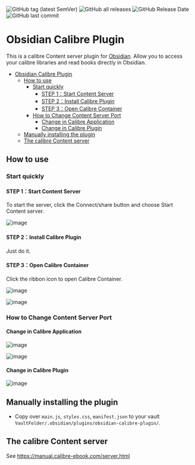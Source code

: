 ![GitHub tag (latest SemVer)](https://img.shields.io/github/v/tag/caronchen/obsidian-calibre-plugin) ![GitHub all releases](https://img.shields.io/github/downloads/caronchen/obsidian-calibre-plugin/total) ![GitHub Release Date](https://img.shields.io/github/release-date/caronchen/obsidian-calibre-plugin) ![GitHub last commit](https://img.shields.io/github/last-commit/caronchen/obsidian-calibre-plugin)

# Obsidian Calibre Plugin

This is a calibre Content server plugin for [Obsidian](https://obsidian.md). Allow you to access your calibre libraries and read books directly in Obsidian.

- [Obsidian Calibre Plugin](#obsidian-calibre-plugin)
	- [How to use](#how-to-use)
		- [Start quickly](#start-quickly)
			- [STEP 1：Start Content Server](#step-1start-content-server)
			- [STEP 2：Install Calibre Plugin](#step-2install-calibre-plugin)
			- [STEP 3：Open Calibre Container](#step-3open-calibre-container)
		- [How to Change Content Server Port](#how-to-change-content-server-port)
			- [Change in Calibre Application](#change-in-calibre-application)
			- [Change in Calibre Plugin](#change-in-calibre-plugin)
	- [Manually installing the plugin](#manually-installing-the-plugin)
	- [The calibre Content server](#the-calibre-content-server)

## How to use

### Start quickly
#### STEP 1：Start Content Server
To start the server, click the Connect/share button and choose Start Content server.

![image](https://user-images.githubusercontent.com/150803/143490663-afc3b418-a36e-422a-bab7-97b09237b507.png)


#### STEP 2：Install Calibre Plugin
Just do it.

#### STEP 3：Open Calibre Container
Click the ribbon icon to open Calibre Container.

![image](https://user-images.githubusercontent.com/150803/143490701-b7eedf79-b555-49e7-ad67-1a55da714c46.png)

![image](https://user-images.githubusercontent.com/150803/143490771-20c2fc9a-0056-4b9c-9597-ef26612e6690.png)


### How to Change Content Server Port

#### Change in Calibre Application
![image](https://user-images.githubusercontent.com/150803/143490820-094fd57d-8150-4b82-a678-a81e3f15614e.png)

![image](https://user-images.githubusercontent.com/150803/143490891-58dcb930-c0c6-40ee-9256-ab25164a77ec.png)


#### Change in Calibre Plugin
![image](https://user-images.githubusercontent.com/150803/143490977-89e98839-0861-44c5-a002-b855a26f00ae.png)


## Manually installing the plugin

- Copy over `main.js`, `styles.css`, `manifest.json` to your vault `VaultFolder/.obsidian/plugins/obsidian-calibre-plugin/`.

## The calibre Content server

See https://manual.calibre-ebook.com/server.html
